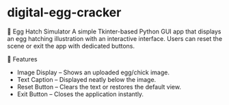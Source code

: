 # digital-egg-cracker

🥚 Egg Hatch Simulator
A simple Tkinter-based Python GUI app that displays an egg hatching illustration with an interactive interface.
Users can reset the scene or exit the app with dedicated buttons.

📌 Features
- Image Display – Shows an uploaded egg/chick image.
- Text Caption – Displayed neatly below the image.
- Reset Button – Clears the text or restores the default view.
- Exit Button – Closes the application instantly.

